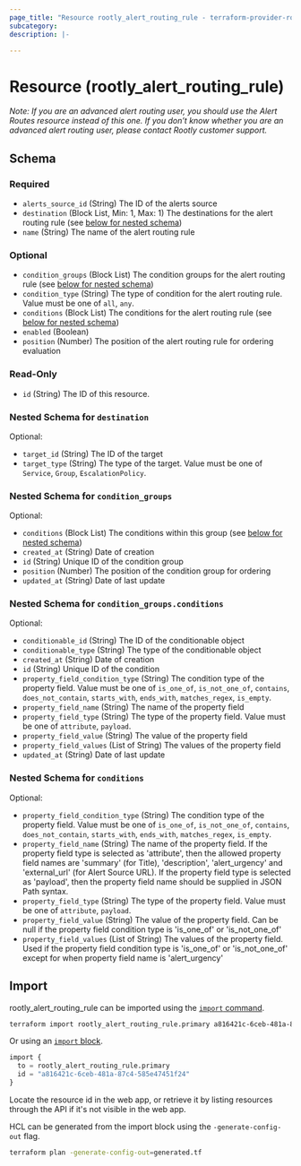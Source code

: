 ```yaml
---
page_title: "Resource rootly_alert_routing_rule - terraform-provider-rootly"
subcategory:
description: |-

---
```


# Resource (rootly_alert_routing_rule)


*Note: If you are an advanced alert routing user, you should use the Alert Routes resource instead of this one. If you don’t know whether you are an advanced alert routing user, please contact Rootly customer support.*



<!-- schema generated by tfplugindocs -->
## Schema

### Required

- `alerts_source_id` (String) The ID of the alerts source
- `destination` (Block List, Min: 1, Max: 1) The destinations for the alert routing rule (see [below for nested schema](#nestedblock--destination))
- `name` (String) The name of the alert routing rule

### Optional

- `condition_groups` (Block List) The condition groups for the alert routing rule (see [below for nested schema](#nestedblock--condition_groups))
- `condition_type` (String) The type of condition for the alert routing rule. Value must be one of `all`, `any`.
- `conditions` (Block List) The conditions for the alert routing rule (see [below for nested schema](#nestedblock--conditions))
- `enabled` (Boolean)
- `position` (Number) The position of the alert routing rule for ordering evaluation

### Read-Only

- `id` (String) The ID of this resource.

<a id="nestedblock--destination"></a>
### Nested Schema for `destination`

Optional:

- `target_id` (String) The ID of the target
- `target_type` (String) The type of the target. Value must be one of `Service`, `Group`, `EscalationPolicy`.


<a id="nestedblock--condition_groups"></a>
### Nested Schema for `condition_groups`

Optional:

- `conditions` (Block List) The conditions within this group (see [below for nested schema](#nestedblock--condition_groups--conditions))
- `created_at` (String) Date of creation
- `id` (String) Unique ID of the condition group
- `position` (Number) The position of the condition group for ordering
- `updated_at` (String) Date of last update

<a id="nestedblock--condition_groups--conditions"></a>
### Nested Schema for `condition_groups.conditions`

Optional:

- `conditionable_id` (String) The ID of the conditionable object
- `conditionable_type` (String) The type of the conditionable object
- `created_at` (String) Date of creation
- `id` (String) Unique ID of the condition
- `property_field_condition_type` (String) The condition type of the property field. Value must be one of `is_one_of`, `is_not_one_of`, `contains`, `does_not_contain`, `starts_with`, `ends_with`, `matches_regex`, `is_empty`.
- `property_field_name` (String) The name of the property field
- `property_field_type` (String) The type of the property field. Value must be one of `attribute`, `payload`.
- `property_field_value` (String) The value of the property field
- `property_field_values` (List of String) The values of the property field
- `updated_at` (String) Date of last update



<a id="nestedblock--conditions"></a>
### Nested Schema for `conditions`

Optional:

- `property_field_condition_type` (String) The condition type of the property field. Value must be one of `is_one_of`, `is_not_one_of`, `contains`, `does_not_contain`, `starts_with`, `ends_with`, `matches_regex`, `is_empty`.
- `property_field_name` (String) The name of the property field. If the property field type is selected as 'attribute', then the allowed property field names are 'summary' (for Title), 'description', 'alert_urgency' and 'external_url' (for Alert Source URL). If the property field type is selected as 'payload', then the property field name should be supplied in JSON Path syntax.
- `property_field_type` (String) The type of the property field. Value must be one of `attribute`, `payload`.
- `property_field_value` (String) The value of the property field. Can be null if the property field condition type is 'is_one_of' or 'is_not_one_of'
- `property_field_values` (List of String) The values of the property field. Used if the property field condition type is 'is_one_of' or 'is_not_one_of' except for when property field name is 'alert_urgency'

## Import

rootly_alert_routing_rule can be imported using the [`import` command](https://developer.hashicorp.com/terraform/cli/commands/import).

```sh
terraform import rootly_alert_routing_rule.primary a816421c-6ceb-481a-87c4-585e47451f24
```

Or using an [`import` block](https://developer.hashicorp.com/terraform/language/import).

```terraform
import {
  to = rootly_alert_routing_rule.primary
  id = "a816421c-6ceb-481a-87c4-585e47451f24"
}
```

Locate the resource id in the web app, or retrieve it by listing resources through the API if it's not visible in the web app.

HCL can be generated from the import block using the `-generate-config-out` flag.

```sh
terraform plan -generate-config-out=generated.tf
```
